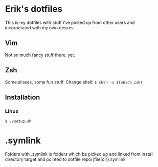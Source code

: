 # Erik's dotfiles
This is my dotfiles with stuff i've picked up from other users and incorperated with my own desires. 

## Vim
Not so much fancy stuff there, yet.

## Zsh
Some aliases, some fun stuff.
Change shell: `$ chsh -s $(which zsh)`

## Installation
### Linux
    $ ./setup.sh
	
# .symlink
Folders with .symlink is folders which be picked up and linked from install directory target and pointed to dotfile repo/{file|dir}.symlink
